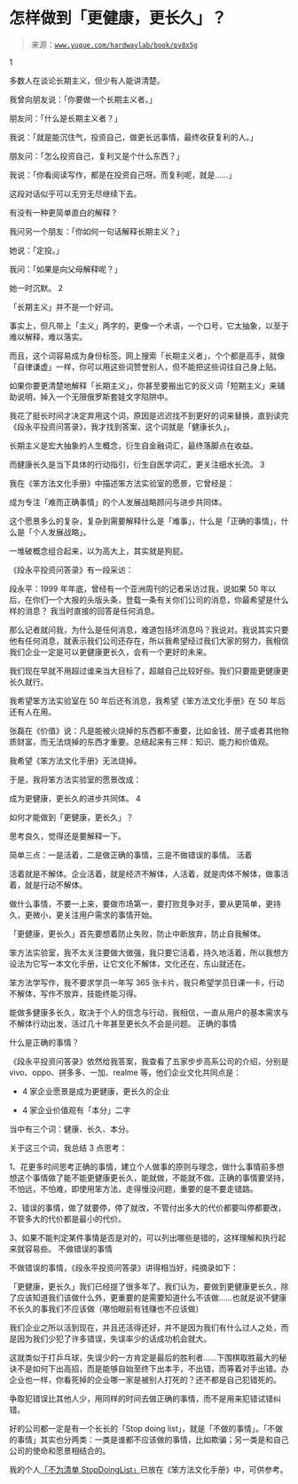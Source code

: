 # 怎样做到「更健康，更长久」？

> 来源：[`www.yuque.com/hardwaylab/book/pv8x5g`](https://www.yuque.com/hardwaylab/book/pv8x5g)

<ne-h2 id="xjWhh" data-lake-id="xjWhh"><ne-heading-ext><ne-heading-anchor></ne-heading-anchor><ne-heading-fold></ne-heading-fold></ne-heading-ext><ne-heading-content>1</ne-heading-content></ne-h2> 

多数人在谈论长期主义，但少有人能讲清楚。 

我曾向朋友说：「你要做一个长期主义者。」 

朋友问：「什么是长期主义者？」 

我说：「就是能沉住气，投资自己，做更长远事情，最终收获复利的人。」 

朋友问：「怎么投资自己，复利又是个什么东西？」 

我说：「你看阅读写作，都是在投资自己呀。而复利呢，就是……」 

这段对话似乎可以无穷无尽继续下去。 

有没有一种更简单直白的解释？ 

我问另一个朋友：「你如何一句话解释长期主义？」 

她说：「定投。」 

我问：「如果是向父母解释呢？」 

她一时沉默。 <ne-h2 id="ywxj5" data-lake-id="ywxj5"><ne-heading-ext><ne-heading-anchor></ne-heading-anchor><ne-heading-fold></ne-heading-fold></ne-heading-ext><ne-heading-content>2</ne-heading-content></ne-h2> 

「长期主义」并不是一个好词。 

事实上，但凡带上「主义」两字的，更像一个术语，一个口号，它太抽象，以至于难以解释，难以落实。 

而且，这个词容易成为身份标签。网上搜索「长期主义者」，个个都是高手，就像「自律谦虚」一样，你可以用这些词赞誉别人，但不能把这些词往自己身上贴。 

如果你要更清楚地解释「长期主义」，你甚至要搬出它的反义词「短期主义」来辅助说明，掉入一个无限俄罗斯套娃文字陷阱中。 

我花了挺长时间才决定弃用这个词，原因是迟迟找不到更好的词来替换，直到读完《段永平投资问答录》，我才找到答案，这个词就是「健康长久」。 

长期主义是宏大抽象的人生概念，衍生自金融词汇，最终落脚点在收益。 

而健康长久是当下具体的行动指引，衍生自医学词汇，更关注细水长流。 <ne-h2 id="Tleiv" data-lake-id="Tleiv"><ne-heading-ext><ne-heading-anchor></ne-heading-anchor><ne-heading-fold></ne-heading-fold></ne-heading-ext><ne-heading-content>3</ne-heading-content></ne-h2> 

我在《笨方法文化手册》中描述笨方法实验室的愿景，它曾经是： <ne-quote id="udca87177" data-lake-id="udca87177">

成为专注「难而正确事情」的个人发展战略顾问与进步共同体。</ne-quote> 

这个愿景多么的复杂，复杂到需要解释什么是「难事」，什么是「正确的事情」，什么是「个人发展战略」。 

一堆破概念组合起来，以为高大上，其实就是狗屁。 

《段永平投资问答录》有一段采访： <ne-quote id="u8b9d25a0" data-lake-id="u8b9d25a0">

段永平：1999 年年底，曾经有一个亚洲周刊的记者采访过我，说如果 50 年以后，在你们一个大报的头版头条，登载一条有关你们公司的消息，你最希望是什么样的消息？ 我当时直接的回答是任何消息。 

那么记者就问我，为什么是任何消息，难道包括坏消息吗？我说对。我说其实只要他有任何消息，就表示我们公司还存在，所以我希望经过我们大家的努力，我相信我们企业一定是可以更健康更长久，会有一个更好的未来。 

我们现在早就不用超过谁来当大目标了，超越自己比较好些。我们只要能更健康更长久就行。</ne-quote> 

我希望笨方法实验室在 50 年后还有消息，我希望《笨方法文化手册》在 50 年后还有人在用。 

张磊在《价值》说：凡是能被火烧掉的东西都不重要，比如金钱、房子或者其他物质财富，而无法烧掉的东西才重要。总结起来有三样：知识、能力和价值观。 

我希望《笨方法文化手册》无法烧掉。 

于是，我将笨方法实验室的愿景改成： <ne-quote id="ud4bdc68d" data-lake-id="ud4bdc68d">

成为更健康，更长久的进步共同体。</ne-quote> <ne-h2 id="GgNw4" data-lake-id="GgNw4"><ne-heading-ext><ne-heading-anchor></ne-heading-anchor><ne-heading-fold></ne-heading-fold></ne-heading-ext><ne-heading-content>4</ne-heading-content></ne-h2> 

如何才能做到「更健康，更长久」？ 

思考良久，觉得还是要解释一下。 

简单三点：一是活着，二是做正确的事情，三是不做错误的事情。 <ne-h3 id="Wa0im" data-lake-id="Wa0im"><ne-heading-ext><ne-heading-anchor></ne-heading-anchor><ne-heading-fold></ne-heading-fold></ne-heading-ext><ne-heading-content>活着</ne-heading-content></ne-h3> 

活着就是不解体。企业活着，就是经济不解体，人活着，就是肉体不解体，做事活着，就是行动不解体。 

做什么事情，不要一上来，要做市场第一，要打败竞争对手，要从更简单，更持久，更微小，更关注用户需求的事情开始。 

「更健康，更长久」首先要想着防止失败，防止中断放弃，防止自我解体。 

笨方法实验室，我不太关注要做大做强，我只要它活着，持久地活着，所以我想方设法为它写一本文化手册，让它文化不解体，文化还在，东山就还在。 

笨方法学写作，我不要求学员一年写 365 张卡片，我只希望学员日课一卡，行动不解体，写作不放弃，技能终能习得。 

能做多健康多长久，取决于个人的信念与行动，我相信，一直从用户的基本需求与不解体行动出发，活过几十年甚至更长久不会是问题。 <ne-h3 id="eWY1u" data-lake-id="eWY1u"><ne-heading-ext><ne-heading-anchor></ne-heading-anchor><ne-heading-fold></ne-heading-fold></ne-heading-ext><ne-heading-content>正确的事情</ne-heading-content></ne-h3> 

什么是正确的事情？ 

《段永平投资问答录》依然给我答案，我查看了五家步步高系公司的介绍，分别是 vivo、oppo、拼多多、一加、realme 等，他们企业文化共同点是： 

+   4 家企业愿景是成为更健康，更长久的企业 

+   4 家企业价值观有「本分」二字 

当中有三个词：健康、长久、本分。 

关于这三个词，我总结 3 点思考： 

1、花更多时间思考正确的事情，建立个人做事的原则与理念，做什么事情前多想想这个事情做了能不能更健康更长久，能就做，不能就不做。正确的事情要坚持，不怕远，不怕难，即使用笨方法，走得慢没问题，重要的是不要走错路。 

2、错误的事情，做了就要停，停了就改，不管付出多大的代价都要叫停都要改，不管多大的代价都是最小的代价。 

3、如果不能判定某件事情是否是对的，可以列出哪些是错的，这样理解和执行起来就容易些。 <ne-h3 id="LuBcI" data-lake-id="LuBcI"><ne-heading-ext><ne-heading-anchor></ne-heading-anchor><ne-heading-fold></ne-heading-fold></ne-heading-ext><ne-heading-content>不做错误的事情</ne-heading-content></ne-h3> 

不做错误的事情，《段永平投资问答录》讲得相当好，纯摘录如下： <ne-quote id="u0fca166e" data-lake-id="u0fca166e">

「更健康，更长久」我们已经提了很多年了。我们认为，要做到更健康更长久，除了应该知道我们该做什么外，更重要的是需要知道什么不该做……也就是说不健康不长久的事我们不应该做（哪怕眼前有钱赚也不应该做） 

我们企业之所以活到现在，并且还活得还好，并不是因为我们有什么过人之处，而是因为我们少犯了许多错误，失误率少的话成功机会就大。 

这就类似于打乒乓球，失误少的一方肯定是最后的胜利者……下围棋取胜最大的秘诀不是如何下出高招，而是能够自始至终下出本手，不出错，而等着对手出错。办企业也一样，你看死掉的企业哪一家是被别人打死的？还不都是自己犯错死的。 

争取犯错误比其他人少，用同样的时间去做正确的事情，而不是用来犯错试错纠错。 

好的公司都一定是有一个长长的「Stop doing list」，就是「不做的事情」。「不做的事情」其实也分两类：一类是谁都不应该做的事情，比如欺骗；另一类是和自己公司的使命和愿景相结合的。</ne-quote> 

我的个人[「不为清单 StopDoingList」](https://www.yuque.com/hardwaylab/book/bfoapq)已放在《笨方法文化手册》中，可供参考。